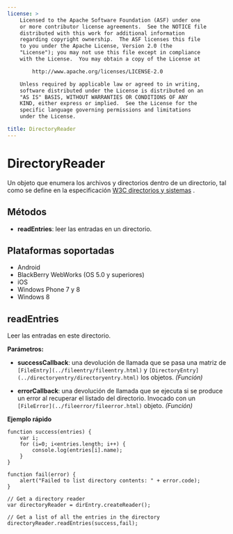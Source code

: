 ```yaml
---
license: >
    Licensed to the Apache Software Foundation (ASF) under one
    or more contributor license agreements.  See the NOTICE file
    distributed with this work for additional information
    regarding copyright ownership.  The ASF licenses this file
    to you under the Apache License, Version 2.0 (the
    "License"); you may not use this file except in compliance
    with the License.  You may obtain a copy of the License at

        http://www.apache.org/licenses/LICENSE-2.0

    Unless required by applicable law or agreed to in writing,
    software distributed under the License is distributed on an
    "AS IS" BASIS, WITHOUT WARRANTIES OR CONDITIONS OF ANY
    KIND, either express or implied.  See the License for the
    specific language governing permissions and limitations
    under the License.

title: DirectoryReader
---
```


# DirectoryReader

Un objeto que enumera los archivos y directorios dentro de un directorio, tal como se define en la especificación [W3C directorios y sistemas][1] .

 [1]: http://www.w3.org/TR/file-system-api/

## Métodos

*   **readEntries**: leer las entradas en un directorio.

## Plataformas soportadas

*   Android
*   BlackBerry WebWorks (OS 5.0 y superiores)
*   iOS
*   Windows Phone 7 y 8
*   Windows 8

## readEntries

Leer las entradas en este directorio.

**Parámetros:**

*   **successCallback**: una devolución de llamada que se pasa una matriz de `[FileEntry](../fileentry/fileentry.html)` y `[DirectoryEntry](../directoryentry/directoryentry.html)` los objetos. *(Función)*

*   **errorCallback**: una devolución de llamada que se ejecuta si se produce un error al recuperar el listado del directorio. Invocado con un `[FileError](../fileerror/fileerror.html)` objeto. *(Función)*

**Ejemplo rápido**

    function success(entries) {
        var i;
        for (i=0; i<entries.length; i++) {
            console.log(entries[i].name);
        }
    }
    
    function fail(error) {
        alert("Failed to list directory contents: " + error.code);
    }
    
    // Get a directory reader
    var directoryReader = dirEntry.createReader();
    
    // Get a list of all the entries in the directory
    directoryReader.readEntries(success,fail);